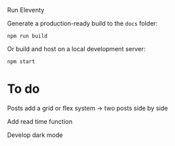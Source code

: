 Run Eleventy

Generate a production-ready build to the `docs` folder:

```
npm run build
```

Or build and host on a local development server:

```
npm start
```

<h1>To do</h1>
Posts
    add a grid or flex system -> two posts side by side

Add read time function

Develop dark mode